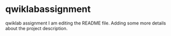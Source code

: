 # qwiklabassignment
qwiklab assignment
I am editing the README file. Adding some more details about the project description.

